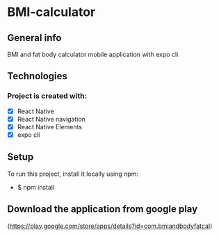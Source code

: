 # BMI-calculator
## General info
BMI and fat body calculator mobile application with expo cli

## Technologies
### Project is created with:
- [x] React Native
- [x] React Native navigation
- [x] React Native Elements
- [x] expo cli

## Setup
To run this project, install it locally using npm:
- $ npm install
## Download the application from google play
(https://play.google.com/store/apps/details?id=com.bmiandbodyfatcal)

